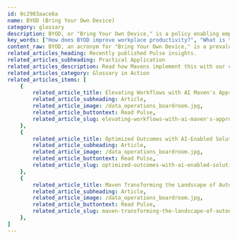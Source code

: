 ```yaml
---
id: 0c2983aace6a
name: BYOD (Bring Your Own Device)
category: glossary
description: BYOD, or "Bring Your Own Device," is a policy enabling employees to use their personal devices for work, enhancing comfort, productivity, and cost-efficiency for businesses.
key_words: ["How does BYOD improve workplace productivity?", "What is the cost benefit of implementing BYOD in business?", "How to ensure security when employees use BYOD?", "What are the challenges facing BYOD implementation?", "How does BYOD impact employee morale and job satisfaction?", "What strategies can companies use to integrate BYOD successfully?", "How has BYOD changed the landscape of modern work environments?", "What are the best practices for managing BYOD in the workplace?", "How does BYOD align with remote work policies?", "What role does BYOD play in enhancing business performance?"]
content_raw: BYOD, an acronym for "Bring Your Own Device," is a prevalent practice in the modern business ecosystem. This strategy allows employees to utilize their personal digital devices - computers, smartphones, laptops, tablets, and more, for executing work-related activities. This practice can also be referred to as BYOT, standing for "Bring Your Own Technology." As part of Maven Technologies' commitment to enhance productivity and enable solutions for the modern world, we encourage a profound understanding of BYOD and its numerous business benefits. Chief among these perks is productivity. Employees tend to be more comfortable and efficient using devices they are familiar with, thus increasing their work output. Whether in the workplace or remotely, the flexibility derived from BYOD enhances employee productivity, contributing to the overall performance of the business. Alongside productivity, BYOD also positively impacts employee morale. The convenience of using personal devices eliminates the need to navigate unfamiliar company-provided systems, thereby promoting greater job satisfaction. Additionally, BYOD serves as a cost-saving measure for organizations. Since employees utilize their own equipment, businesses can strategically lower expenditure related to hardware procurement, service, and support, without compromising on operational efficiency. In the ever-evolving digital landscape, practices like BYOD symbolize the future of work. It is a testament to how elite technology, integrated and adopted in a controlled manner, can unlock unprecedented value for businesses. At Maven Technologies, we aim to guide our clients in embracing these modern solutions proficiently, backed up by our team of experienced professionals.
related_articles_heading: Recently published Pulse insights.
related_articles_subheading: Practical Application
related_articles_description: Read how Mavens implement this with our clients.
related_articles_category: Glossary in Action
related_articles_items: [
	{
		related_article_title: Elevating Workflows with AI Maven's Approach,
		related_article_subheading: Article,
		related_article_image: /data_operations_boardroom.jpg,
		related_article_buttontext: Read Pulse,
		related_article_slug: elevating-workflows-with-ai-maven's-approach
	},
	{
		related_article_title: Optimized Outcomes with AI-Enabled Solutions,
		related_article_subheading: Article,
		related_article_image: /data_operations_boardroom.jpg,
		related_article_buttontext: Read Pulse,
		related_article_slug: optimized-outcomes-with-ai-enabled-solutions
	},
	{
		related_article_title: Maven Transforming the Landscape of Autonomous Vehicles,
		related_article_subheading: Article,
		related_article_image: /data_operations_boardroom.jpg,
		related_article_buttontext: Read Pulse,
		related_article_slug: maven-transforming-the-landscape-of-autonomous-vehicles
	},
]
---
```

